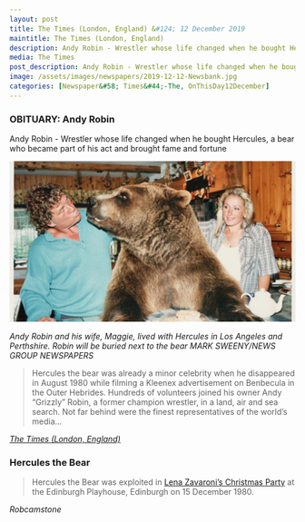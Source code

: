 ```yaml
---
layout: post
title: The Times (London, England) &#124; 12 December 2019
maintitle: The Times (London, England)
description: Andy Robin - Wrestler whose life changed when he bought Hercules, a bear who became part of his act and brought fame and fortune
media: The Times
post_description: Andy Robin - Wrestler whose life changed when he bought Hercules, a bear who became part of his act and brought fame and fortune
image: /assets/images/newspapers/2019-12-12-Newsbank.jpg
categories: [Newspaper&#58; Times&#44;-The, OnThisDay12December]
---
```


### OBITUARY: Andy Robin

Andy Robin - Wrestler whose life changed when he bought Hercules, a bear who became part of his act and brought fame and fortune

![](/assets/images/newspapers/2019-12-12-Newsbank.jpg)

<cite>Andy Robin and his wife, Maggie, lived with Hercules in Los Angeles and Perthshire. Robin will be buried next to the bear
MARK SWEENY/NEWS GROUP NEWSPAPERS</cite>

> Hercules the bear was already a minor celebrity when he disappeared in August 1980 while filming a Kleenex advertisement on Benbecula in the Outer Hebrides. Hundreds of volunteers joined his owner Andy “Grizzly” Robin, a former champion wrestler, in a land, air and sea search. Not far behind were the finest representatives of the world’s media...

<cite>[The Times (London, England)](https://www.thetimes.co.uk/article/andy-robin-bwpk80dtv)</cite>

### Hercules the Bear
> Hercules the Bear was exploited in [Lena Zavaroni’s Christmas Party](/theatre/1980/12/15/lena-zavaronis-christmas-party.html) at the Edinburgh Playhouse, Edinburgh on 15 December 1980.

<cite>Robcamstone</cite>

